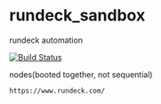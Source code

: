 # rundeck_sandbox
rundeck automation



[![Build Status](https://travis-ci.com/githubfoam/rundeck-sandbox.svg?branch=master)](https://travis-ci.com/githubfoam/rundeck-sandbox)  


nodes(booted together, not sequential)
~~~~
https://www.rundeck.com/
~~~~
